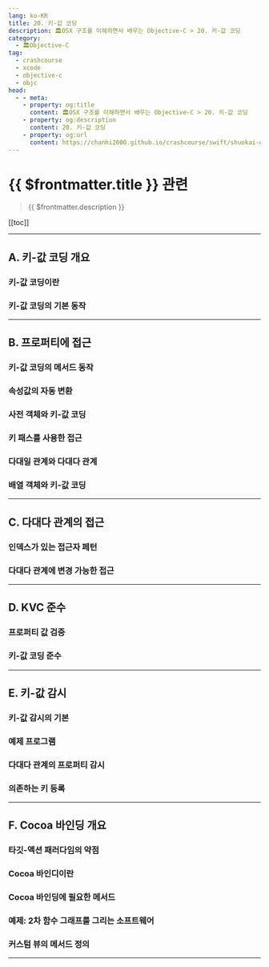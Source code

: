 ```yaml
---
lang: ko-KR
title: 20. 키-값 코딩
description: 🏛OSX 구조를 이해하면서 배우는 Objective-C > 20. 키-값 코딩
category:
  - 🏛Objective-C
tag: 
  - crashcourse
  - xcode
  - objective-c
  - objc
head:
  - - meta:
    - property: og:title
      content: 🏛OSX 구조를 이해하면서 배우는 Objective-C > 20. 키-값 코딩
    - property: og:description
      content: 20. 키-값 코딩
    - property: og:url
      content: https://chanhi2000.github.io/crashcourse/swift/shuokai-objc/20.html
---
```


# {{ $frontmatter.title }} 관련

> {{ $frontmatter.description }}

[[toc]]

---

## A. 키-값 코딩 개요

### 키-값 코딩이란

### 키-값 코딩의 기본 동작

---

## B. 프로퍼티에 접근

### 키-값 코딩의 메서드 동작

### 속성값의 자동 변환

### 사전 객체와 키-값 코딩

### 키 패스를 사용한 접근

### 다대일 관계와 다대다 관계

### 배열 객체와 키-값 코딩

---

## C. 다대다 관계의 접근

### 인덱스가 있는 접근자 페턴

### 다대다 관계에 변경 가능한 접근

---

## D. KVC 준수

### 프로퍼티 값 검증

### 키-값 코딩 준수

---

## E. 키-값 감시

### 키-값 감시의 기본

### 예제 프로그램

### 다대다 관계의 프로퍼티 감시

### 의존하는 키 등록

---

## F. Cocoa 바인딩 개요

### 타깃-액션 패러다임의 약점

### Cocoa 바인디이란

### Cocoa 바인딩에 필요한 메서드

### 예제: 2차 함수 그래프를 그리는 소프트웨어

### 커스텀 뷰의 메서드 정의

---

<TagLinks />